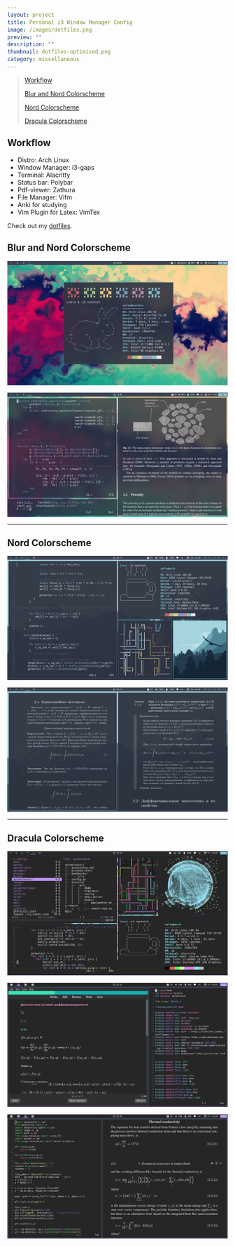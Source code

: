 ```yaml
---
layout: project
title: Personal i3 Window Manager Config
image: /images/dotfiles.png
preview: ""
description: ""
thumbnail: dotfiles-optimized.png
category: miscellaneous
---
```


> [Workflow](#workflow)
> 
> [Blur and Nord Colorscheme](#blur-and-nord-colorscheme)
> 
> [Nord Colorscheme](#nord-colorscheme)
> 
> [Dracula Colorscheme](#dracula-colorscheme)

## Workflow

* Distro: Arch Linux
* Window Manager: i3-gaps
* Terminal: Alacritty
* Status bar: Polybar
* Pdf-viewer: Zathura
* File Manager: Vifm
* Anki for studying
* Vim Plugin for Latex: VimTex

Check out my [dotfiles](https://github.com/sofiabelen/dotfiles).

## Blur and Nord Colorscheme

![huge](/images/dotfiles1.png)

![huge](/images/dotfiles2.png)

---
## Nord Colorscheme

![huge](/images/dotfiles3.png)

![huge](/images/dotfiles4.png)

---
## Dracula Colorscheme

![huge](/images/dotfiles5.png)

![huge](/images/dotfiles6.png)

![huge](/images/dotfiles7.png)

